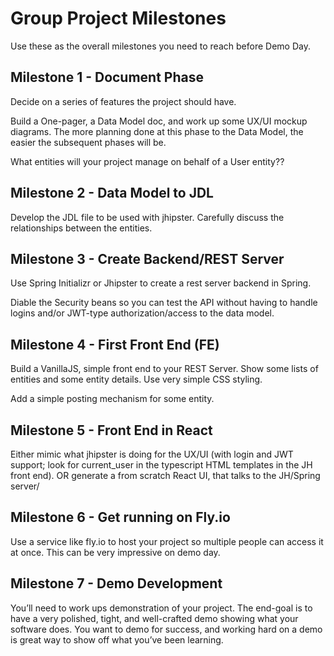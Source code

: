 # Group Project Milestones

Use these as the overall milestones you need to reach before Demo Day.

## Milestone 1 - Document Phase

Decide on a series of features the project should have.

Build a One-pager, a Data Model doc, and work up some UX/UI mockup diagrams. The more planning done at this phase to the Data Model, the easier the subsequent phases will be.

What entities will your project manage on behalf of a User entity??

## Milestone 2 - Data Model to JDL

Develop the JDL file to be used with jhipster. Carefully discuss the relationships between the entities.

## Milestone 3 - Create Backend/REST Server

Use Spring Initializr or Jhipster to create a rest server backend in Spring.

Diable the Security beans so you can test the API without having to handle logins and/or JWT-type authorization/access to the data model.

## Milestone 4 - First Front End (FE)

Build a VanillaJS, simple front end to your REST Server. Show some lists of entities and some entity details. Use very simple CSS styling.

Add a simple posting mechanism for some entity.

## Milestone 5 - Front End in React

Either mimic what jhipster is doing for the UX/UI (with login and JWT support; look for current_user in the typescript HTML templates in the JH front end). OR generate a from scratch React UI, that talks to the JH/Spring server/

## Milestone 6 - Get running on Fly.io

Use a service like fly.io to host your project so multiple people can access it at once. This can be very impressive on demo day.

## Milestone 7 - Demo Development

You’ll need to work ups demonstration of your project. The end-goal is to have a very polished, tight, and well-crafted demo showing what your software does. You want to demo for success, and working hard on a demo is great way to show off what you’ve been learning.

